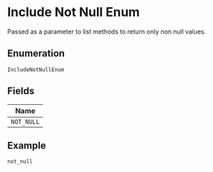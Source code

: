 
# Include Not Null Enum

Passed as a parameter to list methods to return only non null values.

## Enumeration

`IncludeNotNullEnum`

## Fields

| Name |
|  --- |
| `NOT_NULL` |

## Example

```
not_null
```


